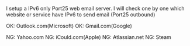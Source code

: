 I setup a IPv6 only Port25 web email server.
I will check one by one which website or service have IPv6 to send email (Port25 outbound)

OK: Outlook.com(Microsoft)
OK: Gmail.com(Google)

NG: Yahoo.com
NG: iCould.com(Apple)
NG: Atlassian.net
NG: Steam

